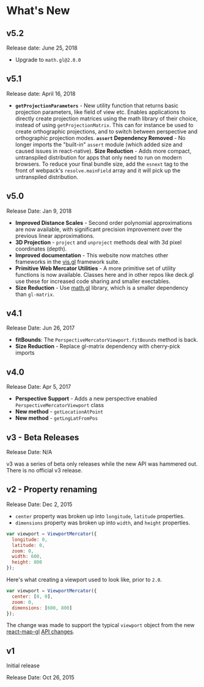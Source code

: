 # What's New

## v5.2

Release date: June 25, 2018

* Upgrade to `math.gl@2.0.0`


## v5.1

Release date: April 16, 2018

* **`getProjectionParameters`** - New utility function that returns basic projection parameters, like field of view etc. Enables applications to directly create projection matrices using the math library of their choice, instead of using `getProjectionMatrix`. This can for instance be used to create orthographic projections, and to switch between perspective and orthographic projection modes.
**`assert` Dependency Removed** - No longer imports the "built-in" `assert` module (which added size and caused issues in react-native).
**Size Reduction** - Adds more compact, untranspiled distribution for apps that only need to run on modern browsers. To reduce your final bundle size, add the `esnext` tag to the front of webpack's `resolve.mainField` array and it will pick up the untranspiled distribution.


## v5.0

Release Date: Jan 9, 2018

- **Improved Distance Scales** - Second order polynomial approximations are now available, with significant precision improvement over the previous linear approximations.
- **3D Projection** - `project` and `unproject` methods deal with 3d pixel coordinates (depth).
- **Improved documentation** - This website now matches other frameworks in the [vis.gl](http://vis.gl) framework suite.
- **Primitive Web Mercator Utilities** - A more primitive set of utility functions is now available. Classes here and in other repos like deck.gl use these for increased code sharing and smaller exectables.
- **Size Reduction** - Use [math.gl](https://uber-web.github.io/math.gl/#/documentation/overview) library, which is a smaller dependency than `gl-matrix`.


## v4.1

Release Date: Jun 26, 2017

- **fitBounds**: The `PerspectiveMercatorViewport.fitBounds` method is back.
- **Size Reduction** - Replace gl-matrix dependency with cherry-pick imports


## v4.0

Release Date: Apr 5, 2017

* **Perspective Support** - Adds a new perspective enabled `PerspectiveMercatorViewport` class
* **New method** - `getLocationAtPoint`
* **New method** - `getLngLatFromPos`


## v3 - Beta Releases

Release Date: N/A

v3 was a series of beta only releases while the new API was hammered out. There is no official v3 release.


## v2 - Property renaming

Release Date: Dec 2, 2015

* `center` property was broken up into `longitude`, `latitude` properties.
* `dimensions` property was broken up into `width`, and `height` properties.

```js
var viewport = ViewportMercator({
  longitude: 0,
  latitude: 0,
  zoom: 0,
  width: 600,
  height: 800
});
```

Here's what creating a viewport used to look like, prior to `2.0`.

```js
var viewport = ViewportMercator({
  center: [0, 0],
  zoom: 0,
  dimensions: [600, 800]
});
```

The change was made to support the typical `viewport` object from the new [react-map-gl](github.com/uber/react-map-gl) [API changes](https://gist.github.com/vicapow/00017553e92f613d5361).

## v1

Initial release

Release Date: Oct 26, 2015

